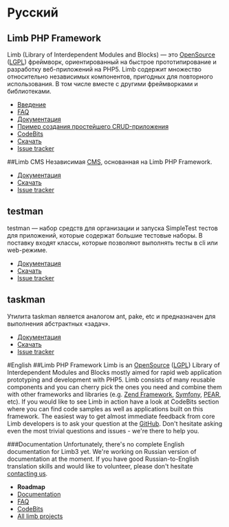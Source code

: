 # Русский
## Limb PHP Framework
Limb (Library of Interdependent Modules and Blocks) — это [OpenSource](http://en.wikipedia.org/wiki/OpenSource) ([LGPL](http://en.wikipedia.org/wiki/LGPL)) фреймворк, ориентированный на быстрое прототипирование и разработку веб-приложений на PHP5. Limb содержит множество относительно независимых компонентов, пригодных для повторного использования. В том числе вместе с другими фреймворками и библиотеками.
* [Введение](docs/ru/for_beginners.md)
* [FAQ](docs/ru/faq.md)
* [Документация](docs/ru.md)
* [Пример создания простейшего CRUD-приложения](docs/ru/tutorials/basic.md)
* [CodeBits](docs/ru/codebits.md)
* [Скачать](docs/ru/how_to_download.md)
* [Issue tracker](https://github.com/limb-php-framework/limb/issues)

##Limb CMS
Независимая [CMS](http://en.wikipedia.org/wiki/CMS), основанная на Limb PHP Framework.
* [Документация](cms/docs/ru/cms.md)
* [Скачать](https://github.com/limb-php-framework/limb-cms/downloads)
* [Issue tracker](https://github.com/limb-php-framework/limb-cms/issues)

## testman
testman — набор средств для организации и запуска SimpleTest тестов для приложений, которые содержат большие тестовые наборы. В поставку входят классы, которые позволяют выполнять тесты в cli или web-режиме.
* [Документация](tests_runner/docs/ru/tests_runner.md)
* [Скачать](https://github.com/limb-php-framework/limb-app-testman/downloads)
* [Issue tracker](https://github.com/limb-php-framework/limb-app-testman/issues)

## taskman
Утилита taskman является аналогом ant, pake, etc и предназначен для выполнения абстрактных «задач».
* [Документация](taskman/docs/ru/taskman.md)
* [Скачать](https://github.com/limb-php-framework/limb-app-taskman/downloads)
* [Issue tracker](https://github.com/limb-php-framework/limb-app-taskman/issues)

#English
##Limb PHP Framework
Limb is an [OpenSource](http://en.wikipedia.org/wiki/OpenSource) ([LGPL](http://en.wikipedia.org/wiki/LGPL)) Library of Interdependent Modules and Blocks mostly aimed for rapid web application prototyping and development with PHP5.
Limb consists of many reusable components and you can cherry pick the ones you need and combine them with other frameworks and libraries (e.g. [Zend Framework](http://en.wikipedia.org/wiki/Zend_Framework), [Symfony](http://en.wikipedia.org/wiki/Symfony), [PEAR](http://en.wikipedia.org/wiki/PEAR), etc).
If you would like to see Limb in action have a look at CodeBits section where you can find code samples as well as applications built on this framework.
The easiest way to get almost immediate feedback from core Limb developers is to ask your question at the [GitHub](https://github.com/limb-php-framework/limb/issues). Don't hesitate asking even the most trivial questions and issues - we're there to help you.

###Documentation
Unfortunately, there's no complete English documentation for Limb3 yet. We're working on Russian version of documentation at the moment. If you have good Russian-to-English translation skills and would like to volunteer, please don't hesitate [contacting us](https://github.com/limb-php-framework).

* **Roadmap**
* [Documentation](docs/en.md)
* [FAQ](docs/en/faq.md)
* [CodeBits](docs/en/codebits.md)
* [All limb projects](https://github.com/limb-php-framework)
